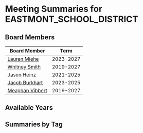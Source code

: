 # Meeting Summaries for EASTMONT_SCHOOL_DISTRICT

## Board Members

| Board Member       | Term           |
|--------------------|----------------|
| [Lauren Miehe](board_member_53.md) | 2023-2027 |
| [Whitney Smith](board_member_54.md) | 2019-2027 |
| [Jason Heinz](board_member_55.md) | 2021-2025 |
| [Jacob Burkhart](board_member_56.md) | 2023-2025 |
| [Meaghan Vibbert](board_member_57.md) | 2019-2027 |

## Available Years

## Summaries by Tag
